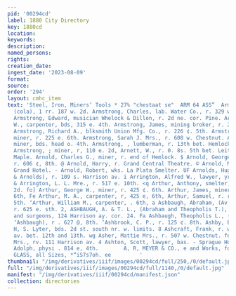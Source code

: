 ```yaml
---
pid: '00294cd'
label: 1880 City Directory
key: 1880cd
location: 
keywords: 
description: 
named_persons: 
rights: 
creation_date: 
ingest_date: '2023-08-09'
format: 
source: 
order: '294'
layout: cmhc_item
text: 'Steel, Iron, Miners’ Tools * 27% "chestaat se"  ARM 64 ASS”  Armstead, Kate,
  (cola), 1 rr. 187 w. 2d. Armstrong, Charles, lab. Water Co., r. 329 w. Chestnut.
  Armstrong, Edward, musician Whelock & Dillon, r. 2d ne. cor. Pine. Armstrong, George
  W., carpenter, bds, 315 e. 4th. Armstrong, James, mining broker, r. 216 w. Chestnut.
  Armstrong, Richard A., blksmith Union Mfg. Co., r. 226 ¢. 5th. Armstrong, Robert,
  miner, r. 225 e. 6th. Armstrong, Sarah J. Mrs., r. 608 w. Chestnut. Armstrong, Thomas,
  miner, bds. head o. 4th. Armstrong, , lumberman, r. 13th bet. Hemlock and Hazel.
  Armstrong, ; miner, r, 110 e. 2d, Arnett, W., r. 0. 8s. 5th bet. Leiter av, and
  Maple. Arnold, Charles G., miner, r. end of Hemlock. $ Arnold, George W., miner,
  r. 606 ¢, 8th. @ Arnold, Harry, r. Grand Central Theatre. © Arnold, Martin L., cashier
  Grand Hotel. - Arnold, Robert, wks. La Plata Smelter. UF Arnolds, Hugo, (Abadie
  & Arnolds), r. 109 s. Harrison av. i Arrington, Alfred W., lawyer, yr. 517 e. 10th.
  & Arrington, L. L. Mre., r. 517 e. 10th. <q Arthur, Anthony, smelter, bds. 504 w.
  2d. fo] Arthur, George W., miner, r. 425 ¢. 6th. Arthur, James, miner, r. 425 ¢,
  6th, Fe Arthur, M. A., carpenter, r, 425 e, 6th, Arthur, Samuel, r. rear 600 e.
  5th. ‘Arthur, William M., carpenter, . 6th, a Ashbaugh, Abraham, (Av & T’ L. Ashbangh),
  r. 625 e. sth. 2, ASHBAUGH, A. & T. L., (Abraham and Theopholis T.), physi- cians
  and surgeons, 124 Harrison ay. cor. 24. Fa Ashbaugh, Theopholis L., (A. & T. L.
  ‘Ashbaugh), r . 627 @, 8th. ‘Ashbrook, C. P., r. 125 ¢. 8th. Ashby, Edward G., lab.
  H, S. Lyter, bds. 2d st. south nr. w. limits. 8 Ashcraft, Frank, r. w. e. Harrison
  av. bet. 12th and 13th. wg Asher, Mattie Mrs., r. 507 w. Chestnut. fe] Ashley, Jennie
  Mrs., rv. 111 Harrison av. 4 Ashton, Scott, lawyer, bas. - Sprague Hotel. Assig,
  Adolph, physi . 814 e, 4th.        A, R, MEYER & CO., e and Works, foot SS ee vy             WINDOW
  GLASS, all Sizes, *“iS7s7oh. ee         '
thumbnail: "/img/derivatives/iiif/images/00294cd/full/250,/0/default.jpg"
full: "/img/derivatives/iiif/images/00294cd/full/1140,/0/default.jpg"
manifest: "/img/derivatives/iiif/00294cd/manifest.json"
collection: directories
---
```

